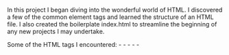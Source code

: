 In this project I began diving into the wonderful world of HTML. I discovered a few of the common element tags and learned the structure of an HTML file. I also created the boilerplate index.html to streamline the beginning of any new projects I may undertake.

Some of the HTML tags I encountered:
    - <html></html>
    - <head></head>
    - <title></title>
    - <meta>
    - <body></body>